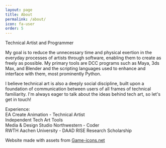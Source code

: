 ```yaml
---
layout: page
title: About
permalink: /about/
icon: fa-user
order: 5
---
```


Technical Artist and Programmer  

My goal is to reduce the unnecessary time and physical exertion in the everyday processes of artists through software, enabling them to create as freely as possible. My primary tools are DCC programs such as Maya, 3ds Max, and Blender and the scripting languages used to enhance and interface with them, most prominently Python.  

I believe technical art is also a deeply social discipline, built upon a foundation of communication between users of all frames of technical familiarity. I'm always eager to talk about the ideas behind tech art, so let's get in touch!  

Experience:  
EA Create Animation - Technical Artist  
Independent Tech Art Tools  
Media & Design Studio Northwestern - Coder  
RWTH Aachen University - DAAD RISE Research Scholarship  
  
Website made with assets from [Game-icons.net](https://game-icons.net/)
